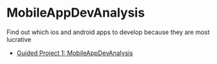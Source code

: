 # MobileAppDevAnalysis
 Find out which ios and android apps to develop because they are most lucrative
- [Guided Project 1: MobileAppDevAnalysis](https://github.com/FisheyJay/MobileAppDevAnalysis/blob/master/Basics.ipynb)

